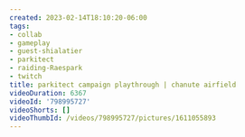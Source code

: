 ```yaml
---
created: 2023-02-14T18:10:20-06:00
tags:
- collab
- gameplay
- guest-shialatier
- parkitect
- raiding-Raespark
- twitch
title: parkitect campaign playthrough | chanute airfield
videoDuration: 6367
videoId: '798995727'
videoShorts: []
videoThumbId: /videos/798995727/pictures/1611055893
---
```


